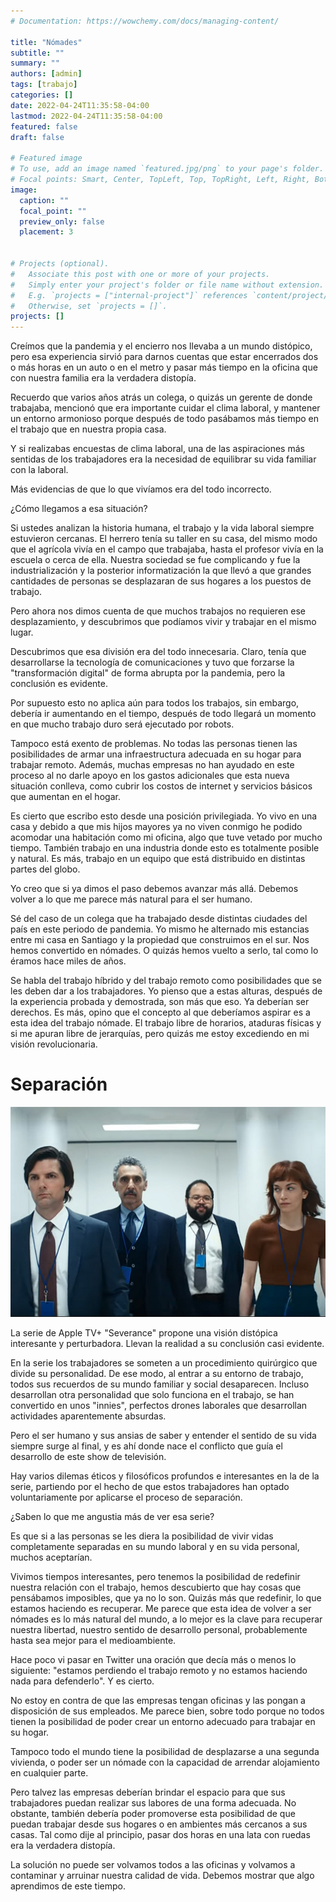 ```yaml
---
# Documentation: https://wowchemy.com/docs/managing-content/

title: "Nómades"
subtitle: ""
summary: ""
authors: [admin]
tags: [trabajo]
categories: []
date: 2022-04-24T11:35:58-04:00
lastmod: 2022-04-24T11:35:58-04:00
featured: false
draft: false

# Featured image
# To use, add an image named `featured.jpg/png` to your page's folder.
# Focal points: Smart, Center, TopLeft, Top, TopRight, Left, Right, BottomLeft, Bottom, BottomRight.
image:
  caption: ""
  focal_point: ""
  preview_only: false
  placement: 3


# Projects (optional).
#   Associate this post with one or more of your projects.
#   Simply enter your project's folder or file name without extension.
#   E.g. `projects = ["internal-project"]` references `content/project/deep-learning/index.md`.
#   Otherwise, set `projects = []`.
projects: []
---
```


Creímos que la pandemia y el encierro nos llevaba a un mundo distópico, pero esa experiencia sirvió para darnos cuentas que estar encerrados dos o más horas en un auto o en el metro y pasar más tiempo en la oficina que con nuestra familia era la verdadera distopía.

Recuerdo que varios años atrás un colega, o quizás un gerente de donde trabajaba, mencionó que era importante cuidar el clima laboral, y mantener un entorno armonioso porque después de todo pasábamos más tiempo en el trabajo que en nuestra propia casa.

Y si realizabas encuestas de clima laboral, una de las aspiraciones más sentidas de los trabajadores era la necesidad de equilibrar su vida familiar con la laboral.

Más evidencias de que lo que vivíamos era del todo incorrecto.

¿Cómo llegamos a esa situación?

Si ustedes analizan la historia humana, el trabajo y la vida laboral siempre estuvieron cercanas. El herrero tenía su taller en su casa, del mismo modo que el agrícola vivía en el campo que trabajaba, hasta el profesor vivía en la escuela o cerca de ella. Nuestra sociedad se fue complicando y fue la industrialización y la posterior informatización la que llevó a que grandes cantidades de personas se desplazaran de sus hogares a los puestos de trabajo.

Pero ahora nos dimos cuenta de que muchos trabajos no requieren ese desplazamiento, y descubrimos que podíamos vivir y trabajar en el mismo lugar.

Descubrimos que esa división era del todo innecesaria. Claro, tenía que desarrollarse la tecnología de comunicaciones y tuvo que forzarse la "transformación digital" de forma abrupta por la pandemia, pero la conclusión es evidente. 

Por supuesto esto no aplica aún para todos los trabajos, sin embargo, debería ir aumentando en el tiempo, después de todo llegará un momento en que mucho trabajo duro será ejecutado por robots. 


Tampoco está exento de problemas. No todas las personas tienen las posibilidades de armar una infraestructura adecuada en su hogar para trabajar remoto. Además, muchas empresas no han ayudado en este proceso al no darle apoyo en los gastos adicionales que esta nueva situación conlleva, como cubrir los costos de internet y servicios básicos que aumentan en el hogar. 

Es cierto que escribo esto desde una posición privilegiada. Yo vivo en una casa y debido a que mis hijos mayores ya no viven conmigo he podido acomodar una habitación como mi oficina, algo que tuve vetado por mucho tiempo. También trabajo en una industria donde esto es totalmente posible y natural. Es más, trabajo en un equipo que está distribuido en distintas partes del globo. 

Yo creo que si ya dimos el paso debemos avanzar más allá. Debemos volver a lo que me parece más natural para el ser humano.

Sé del caso de un colega que ha trabajado desde distintas ciudades del país en este periodo de pandemia. Yo mismo he alternado mis estancias entre mi casa en Santiago y la propiedad que construimos en el sur. Nos hemos convertido en nómades. O quizás hemos vuelto a serlo, tal como lo éramos hace miles de años.

Se habla del trabajo híbrido y del trabajo remoto como posibilidades que se les deben dar a los trabajadores. Yo pienso que a estas alturas, después de la experiencia probada y demostrada, son más que eso. Ya deberían ser derechos. Es más, opino que el concepto al que deberíamos aspirar es a esta idea del trabajo nómade. El trabajo libre de horarios, ataduras físicas y si me apuran libre de jerarquías, pero quizás me estoy excediendo en mi visión revolucionaria. 

# Separación

![](severance.jpeg)

La serie de Apple TV+ "Severance" propone una visión distópica interesante y perturbadora. Llevan la realidad a su conclusión casi evidente. 

En la serie los trabajadores se someten a un procedimiento quirúrgico que divide su personalidad. De ese modo, al entrar a su entorno de trabajo, todos sus recuerdos de su mundo familiar y social desaparecen. Incluso desarrollan otra personalidad que solo funciona en el trabajo, se han convertido en unos "innies", perfectos drones laborales que desarrollan actividades aparentemente absurdas.

Pero el ser humano y sus ansias de saber y entender el sentido de su vida siempre surge al final, y es ahí donde nace el conflicto que guía el desarrollo de este show de televisión. 

Hay varios dilemas éticos y filosóficos profundos e interesantes en la de la serie, partiendo por el hecho de que estos trabajadores han optado voluntariamente por aplicarse el proceso de separación.

¿Saben lo que me angustia más de ver esa serie? 

Es que si a las personas se les diera la posibilidad de vivir vidas completamente separadas en su mundo laboral y en su vida personal, muchos aceptarían. 

Vivimos tiempos interesantes, pero tenemos la posibilidad de redefinir nuestra relación con el trabajo, hemos descubierto que hay cosas que pensábamos imposibles, que ya no lo son. Quizás más que redefinir, lo que estamos haciendo es recuperar. Me parece que esta idea de volver a ser nómades es lo más natural del mundo, a lo mejor es la clave para recuperar nuestra libertad, nuestro sentido de desarrollo personal, probablemente hasta sea mejor para el medioambiente.

Hace poco vi pasar en  Twitter una oración que decía más o menos lo siguiente: "estamos perdiendo el trabajo remoto y no estamos haciendo nada para defenderlo".  Y es cierto. 

No estoy en contra de que las empresas tengan oficinas y las pongan a disposición de sus empleados. Me parece bien, sobre todo porque no todos tienen la posibilidad  de poder crear un entorno adecuado para trabajar en su hogar. 

Tampoco todo el mundo tiene la posibilidad de desplazarse a una segunda vivienda, o poder ser un nómade con la capacidad de arrendar alojamiento en cualquier parte. 

Pero talvez las empresas deberían brindar el espacio para que sus trabajadores puedan realizar sus labores de una forma adecuada. No obstante, también debería poder promoverse esta posibilidad de que puedan trabajar desde sus hogares o en ambientes más cercanos a sus casas. Tal como dije al principio, pasar dos horas en una lata con ruedas era la verdadera distopía. 

La solución no puede ser volvamos todos a las oficinas y volvamos a contaminar y arruinar nuestra calidad de vida. Debemos mostrar que algo aprendimos de este tiempo.
